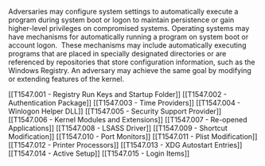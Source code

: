 Adversaries may configure system settings to automatically execute a program during system boot or logon to maintain persistence or gain higher-level privileges on compromised systems. Operating systems may have mechanisms for automatically running a program on system boot or account logon.  These mechanisms may include automatically executing programs that are placed in specially designated directories or are referenced by repositories that store configuration information, such as the Windows Registry. An adversary may achieve the same goal by modifying or extending features of the kernel.

[[T1547.001 - Registry Run Keys and Startup Folder]]
[[T1547.002 - Authentication Package]]
[[T1547.003 - Time Providers]]
[[T1547.004 - Winlogon Helper DLL]]
[[T1547.005 - Security Support Provider]]
[[T1547.006 - Kernel Modules and Extensions]]
[[T1547.007 - Re-opened Applications]]
[[T1547.008 - LSASS Driver]]
[[T1547.009 - Shortcut Modification]]
[[T1547.010 - Port Monitors]]
[[T1547.011 - Plist Modification]]
[[T1547.012 - Printer Processors]]
[[T1547.013 - XDG Autostart Entries]]
[[T1547.014 - Active Setup]]
[[T1547.015 - Login Items]]